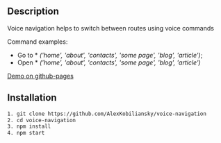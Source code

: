 ## Description

Voice navigation helps to switch between routes using voice commands

Command examples:
* Go to * *('home', 'about', 'contacts', 'some page', 'blog', 'article')*;
* Open * *('home', 'about', 'contacts', 'some page', 'blog', 'article')*

[Demo on github-pages](https://alexkobiliansky.github.io/voice-navigation/)

## Installation

```bash
1. git clone https://github.com/AlexKobiliansky/voice-navigation
2. cd voice-navigation
3. npm install
4. npm start
```